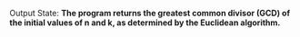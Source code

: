 Output State: **The program returns the greatest common divisor (GCD) of the initial values of n and k, as determined by the Euclidean algorithm.**
